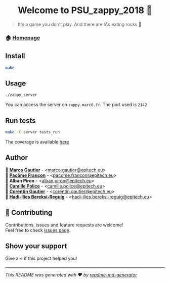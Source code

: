 <h1 align="center">Welcome to PSU_zappy_2018 👋</h1>
<p>
</p>

> It's a game you don't play. And there are IAs eating rocks :robot:

### 🏠 [Homepage](https://github.com/Marco-Gautier/zappy)

## Install

```sh
make
```

## Usage

```sh
./zappy_server
```

You can access the server on `zappy.marc0.fr`. The port used is `2142`

## Run tests

```sh
make -C server tests_run
```

The coverage is available [here](https://zappy.marc0.fr)

## Author

👤 **[Marco Gautier](https://github.com/Marco-Gautier)** - \<marco.gautier@epitech.eu\><br>
👤 **[Pacôme Françon](https://github.com/pacome35220)** - \<pacome.francon@epitech.eu\><br>
👤 **Alban Piron** - \<alban.piron@epitech.eu\><br>
👤 **[Camille Police](https://github.com/CamillePolice)** - \<camille.police@epitech.eu\><br>
👤 **[Corentin Gautier](https://github.com/Adorr29)** - \<corentin.gautier@epitech.eu\><br>
👤 **[Hadi-Ilies Bereksi-Reguig](https://github.com/hadi-ilies)** - \<hadi-ilies.bereksi-reguig@epitech.eu\><br>


## 🤝 Contributing

Contributions, issues and feature requests are welcome!<br />Feel free to check [issues page](https://github.com/Marco-Gautier/zappy/issues).

## Show your support

Give a ⭐️ if this project helped you!

***
_This README was generated with ❤️ by [readme-md-generator](https://github.com/kefranabg/readme-md-generator)_
